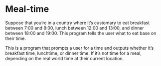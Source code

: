 # Meal-time
Suppose that you’re in a country where it’s customary to eat breakfast between 7:00 and 8:00,
lunch between 12:00 and 13:00, and dinner between 18:00 and 19:00.
This program tells the user what to eat base on their time.

This is a program that prompts a user for a time and outputs whether it’s breakfast time, lunchtime, or dinner time. If it’s not time for a meal,  depending on the real world time at their current location.
